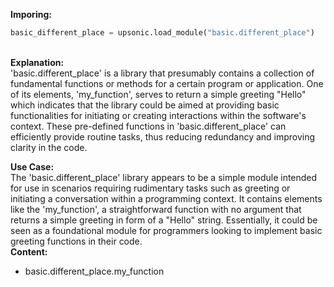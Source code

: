 <b class="custom_code_highlight_green">Imporing:</b><br>
```python
basic_different_place = upsonic.load_module("basic.different_place")
```
<br><b class="custom_code_highlight_green">Explanation:</b><br>'basic.different_place' is a library that presumably contains a collection of fundamental functions or methods for a certain program or application. One of its elements, 'my_function', serves to return a simple greeting "Hello" which indicates that the library could be aimed at providing basic functionalities for initiating or creating interactions within the software's context. These pre-defined functions in 'basic.different_place' can efficiently provide routine tasks, thus reducing redundancy and improving clarity in the code.

<b class="custom_code_highlight_green">Use Case:</b><br>The 'basic.different_place' library appears to be a simple module intended for use in scenarios requiring rudimentary tasks such as greeting or initiating a conversation within a programming context. It contains elements like the 'my_function', a straightforward function with no argument that returns a simple greeting in form of a "Hello" string. Essentially, it could be seen as a foundational module for programmers looking to implement basic greeting functions in their code.
<br><b class="custom_code_highlight_green">Content:</b><br>
  - basic.different_place.my_function
